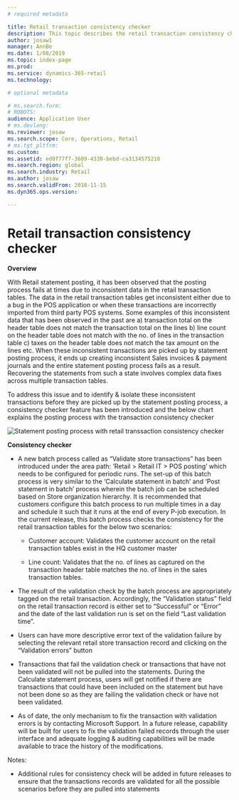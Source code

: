 ```yaml
---
# required metadata

title: Retail transaction consistency checker
description: This topic describes the retail transaction consistency checker functionality in Microsoft Dynamics 365 for Retail.
author: josaw1
manager: AnnBe
ms.date: 1/08/2019
ms.topic: index-page
ms.prod: 
ms.service: dynamics-365-retail
ms.technology: 

# optional metadata

# ms.search.form: 
# ROBOTS: 
audience: Application User
# ms.devlang: 
ms.reviewer: josaw
ms.search.scope: Core, Operations, Retail
# ms.tgt_pltfrm: 
ms.custom: 
ms.assetid: ed0f77f7-3609-4330-bebd-ca3134575216
ms.search.region: global
ms.search.industry: Retail
ms.author: josaw
ms.search.validFrom: 2018-11-15
ms.dyn365.ops.version: 

---
```

# Retail transaction consistency checker

**Overview**

With Retail statement posting, it has been observed that the posting
process fails at times due to inconsistent data in the retail
transaction tables. The data in the retail transaction tables get
inconsistent either due to a bug in the POS application or when these
transactions are incorrectly imported from third party POS systems. Some
examples of this inconsistent data that has been observed in the past
are a) transaction total on the header table does not match the
transaction total on the lines b) line count on the header table does
not match with the no. of lines in the transaction table c) taxes on the
header table does not match the tax amount on the lines etc. When these
inconsistent transactions are picked up by statement posting process, it
ends up creating inconsistent Sales invoices & payment journals and the
entire statement posting process fails as a result. Recovering the
statements from such a state involves complex data fixes across multiple
transaction tables.

To address this issue and to identify & isolate these inconsistent
transactions before they are picked up by the statement posting process,
a consistency checker feature has been introduced and the below chart
explains the posting process with the transaction consistency checker

![Statement posting process with retail transsaction consistency checker](./media/validchecker.png "Statement posting process with retail transsaction consistency checker")

**Consistency checker**

-   A new batch process called as “Validate store transactions” has been
    introduced under the area path: ‘Retail &gt; Retail IT &gt; POS
    posting’ which needs to be configured for periodic runs. The set-up
    of this batch process is very similar to the ‘Calculate statement in
    batch’ and ‘Post statement in batch’ process wherein the batch job
    can be scheduled based on Store organization hierarchy. It is
    recommended that customers configure this batch process to run
    multiple times in a day and schedule it such that it runs at the end
    of every P-job execution. In the current release, this batch process
    checks the consistency for the retail transaction tables for the
    below two scenarios:

    -   Customer account: Validates the customer account on the retail
        transaction tables exist in the HQ customer master

    -   Line count: Validates that the no. of lines as captured on the
        transaction header table matches the no. of lines in the sales
        transaction tables.

-   The result of the validation check by the batch process are
    appropriately tagged on the retail transaction. Accordingly, the
    “Validation status” field on the retail transaction record is either
    set to “Successful” or “Error” and the date of the last validation
    run is set on the field “Last validation time”.

-   Users can have more descriptive error text of the validation failure
    by selecting the relevant retail store transaction record and
    clicking on the “Validation errors” button

-   Transactions that fail the validation check or transactions that
    have not been validated will not be pulled into the statements.
    During the Calculate statement process, users will get notified if
    there are transactions that could have been included on the
    statement but have not been done so as they are failing the
    validation check or have not been validated.

-   As of date, the only mechanism to fix the transaction with
    validation errors is by contacting Microsoft Support. In a future
    release, capability will be built for users to fix the validation
    failed records through the user interface and adequate logging &
    auditing capabilities will be made available to trace the history of
    the modifications.

Notes:

-   Additional rules for consistency check will be added in future
    releases to ensure that the transactions records are validated for
    all the possible scenarios before they are pulled into statements
